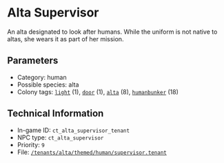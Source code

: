 # Alta Supervisor

An alta designated to look after humans. While the uniform is not native to altas, she wears it as part of her mission.

## Parameters

- Category: human
- Possible species: alta
- Colony tags: [`light`](https://ceterai.github.io/MyEnternia/Wiki/Tags/Light) (1), [`door`](https://ceterai.github.io/MyEnternia/Wiki/Tags/Door) (1), [`alta`](https://ceterai.github.io/MyEnternia/Wiki/Tags/Alta) (8), [`humanbunker`](https://ceterai.github.io/MyEnternia/Wiki/Tags/Humanbunker) (18)

## Technical Information

- In-game ID: `ct_alta_supervisor_tenant`
- NPC type: `ct_alta_supervisor`
- Priority: `9`
- File: [`/tenants/alta/themed/human/supervisor.tenant`](https://github.com/Ceterai/Enternia/blob/main/tenants/alta/themed/human/supervisor.tenant)
